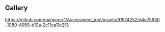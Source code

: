 ## Gallery

https://github.com/mahnoorr1/Assessment_tool/assets/91974252/d4e75930-1080-4959-b10a-2c11ca11c2f3


